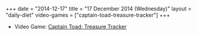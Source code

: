 +++
date = "2014-12-17"
title = "17 December 2014 (Wednesday)"
layout = "daily-diet"
video-games = ["captain-toad-treasure-tracker"]
+++


* Video Game: [Captain Toad: Treasure Tracker](/video-games/captain-toad-treasure-tracker)